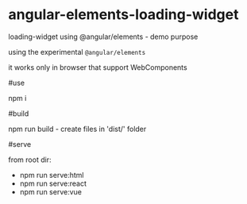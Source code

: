 # angular-elements-loading-widget <br />

loading-widget using @angular/elements - demo purpose <br />

using the experimental `@angular/elements` <br />

it works only in browser that support WebComponents <br />

#use <br />

npm i <br />

#build <br />

npm run build - create files in 'dist/' folder <br />

#serve <br />

from root dir: <br /> 
  - npm run serve:html <br /> 
  - npm run serve:react <br /> 
  - npm run serve:vue <br /> 
